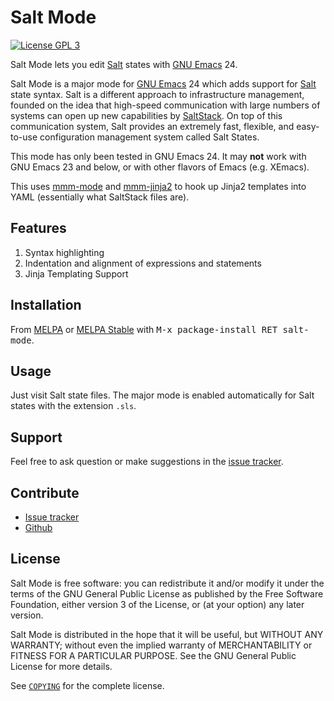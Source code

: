Salt Mode
===========

[![License GPL 3][badge-license]][copying]

Salt Mode lets you edit [Salt][] states with [GNU Emacs][] 24.

Salt Mode is a major mode for [GNU Emacs][] 24 which adds support for
[Salt][] state syntax. Salt is a different approach to infrastructure management, 
founded on the idea that high-speed communication with large numbers of systems 
can open up new capabilities by [SaltStack][]. On top of this communication system,
 Salt provides an extremely fast, flexible, and easy-to-use configuration management 
system called Salt States.

This mode has only been tested in GNU Emacs 24. It may **not** work with GNU Emacs 23 and below,
or with other flavors of Emacs (e.g. XEmacs).

This uses [mmm-mode][] and [mmm-jinja2][] to hook up Jinja2 templates into YAML (essentially what SaltStack files are).

Features
--------

1. Syntax highlighting
2. Indentation and alignment of expressions and statements
3. Jinja Templating Support

Installation
------------

From [MELPA][] or [MELPA Stable][] with <kbd>M-x package-install RET
salt-mode</kbd>.

Usage
-----

Just visit Salt state files. The major mode is enabled automatically for Salt
states with the extension `.sls`.

Support
-------

Feel free to ask question or make suggestions in the [issue tracker][].

Contribute
----------

- [Issue tracker][]
- [Github][]

License
-------

Salt Mode is free software: you can redistribute it and/or modify it under the
terms of the GNU General Public License as published by the Free Software
Foundation, either version 3 of the License, or (at your option) any later
version.

Salt Mode is distributed in the hope that it will be useful, but WITHOUT ANY
WARRANTY; without even the implied warranty of MERCHANTABILITY or FITNESS FOR A
PARTICULAR PURPOSE.  See the GNU General Public License for more details.

See [`COPYING`][copying] for the complete license.

[badge-license]: https://img.shields.io/badge/license-GPL_3-green.svg
[COPYING]: https://github.com/beardedprojamz/salt-mode/blob/master/COPYING
[Salt]: http://docs.saltstack.com/en/latest/
[SaltStack]: http://http://saltstack.com/
[GNU Emacs]: https://www.gnu.org/software/emacs/
[MELPA]: http://melpa.milkbox.net/
[MELPA Stable]: http://melpa-stable.milkbox.net/
[Issue tracker]: https://github.com/beardedprojamz/salt-mode/issues
[Github]: https://github.com/beardedprojamz/salt-mode
[mmm-mode]: https://github.com/purcell/mmm-mode
[mmm-jinja2]: https://github.com/beardedprojamz/mmm-jinja2
